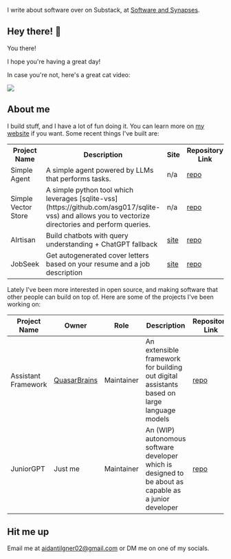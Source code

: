 I write about software over on Substack, at [Software and Synapses](https://softwareandsynapses.substack.com/).

## Hey there! 👋
You there!

I hope you're having a great day!

In case you're not, here's a great cat video:

<a href="https://youtu.be/SLEBlJ9DTAI">
  <img src="https://www.aidantilgner.dev/assets/images/github/fun-stuff/happiness-button.svg" />
</a>

## About me
I build stuff, and I have a lot of fun doing it. You can learn more on [my website](https://www.aidantilgner.dev/projects) if you want. Some recent things I've built are:

<table>
  <tr>
    <th>Project Name</th>
    <th>Description</th>
    <th>Site</th>
    <th>Repository Link</th>
  </tr>
  <tr>
    <td>Simple Agent</td>
    <td>A simple agent powered by LLMs that performs tasks.</td>
    <td>n/a</td>
    <td><a href="https://github.com/AidanTilgner/Simple-Agent">repo</a></td>
  </tr>
  <tr>
    <td>Simple Vector Store</td>
    <td>A simple python tool which leverages [sqlite-vss](https://github.com/asg017/sqlite-vss) and allows you to vectorize directories and perform queries.</td>
    <td>n/a</td>
    <td><a href="https://github.com/AidanTilgner/Simple-Vector-Store">repo</a></td>
  </tr>
  <tr>
    <td>AIrtisan</td>
    <td>Build chatbots with query understanding + ChatGPT fallback</td>
    <td><a href="https://airtisan.app/">site</a></td>
    <td><a href="https://github.com/AidanTilgner/AIrtisan">repo</a></td>
  </tr>
  <tr>
    <td>JobSeek</td>
    <td>Get autogenerated cover letters based on your resume and a job description</td>
    <td><a href="https://jobseek.aidantilgner.dev/">site</a></td>
    <td><a href="https://github.com/AidanTilgner/JobSeek">repo</a></td>
  </tr>
</table>


Lately I've been more interested in open source, and making software that other people can build on top of. Here are some of the projects I've been working on:

<table>
  <thead>
    <tr>
      <th>Project Name</th>
      <th>Owner</th>
      <th>Role</th>
      <th>Description</th>
      <th>Repository Link</th>
    </tr>
  </thead>
  <tbody>
    <tr>
      <td>Assistant Framework</td>
      <td><a href="https://github.com/QuasarBrains">QuasarBrains</a></td>
      <td>Maintainer</td>
      <td>An extensible framework for building out digital assistants based on large language models</td>
      <td><a href="https://github.com/QuasarBrains/Assistant">repo</a></td>
    </tr>
    <tr>
      <td>JuniorGPT</td>
      <td>Just me</td>
      <td>Maintainer</td>
      <td>An (WIP) autonomous software developer which is designed to be about as capable as a junior developer</td>
      <td><a href="https://github.com/QuasarBrains/Developer">repo</a></td>
    </tr>
  </tbody>
</table>

## Hit me up
Email me at [aidantilgner02@gmail.com](mailto:aidantilgner02@gmail.com) or DM me on one of my socials.

